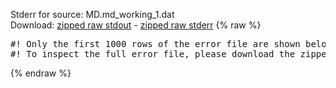 Stderr for source:  MD.md_working_1.dat   
Download: [zipped raw stdout](MD.md_working_1.dat.plumed.stdout.txt.zip) - [zipped raw stderr](MD.md_working_1.dat.plumed.stderr.txt.zip) 
{% raw %}
<pre>
#! Only the first 1000 rows of the error file are shown below
#! To inspect the full error file, please download the zipped raw stderr file above
</pre>
{% endraw %}
